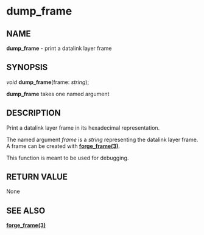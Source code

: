 # dump_frame

## NAME

**dump_frame** - print a datalink layer frame

## SYNOPSIS

*void* **dump_frame**(frame: *string*);

**dump_frame** takes one named argument

## DESCRIPTION

Print a datalink layer frame in its hexadecimal representation.

The named argument *frame* is a *string* representing the datalink layer frame. A frame can be created with **[forge_frame(3)](forge_frame.md)**.

This function is meant to be used for debugging.

## RETURN VALUE

None

## SEE ALSO

**[forge_frame(3)](forge_frame.md)**